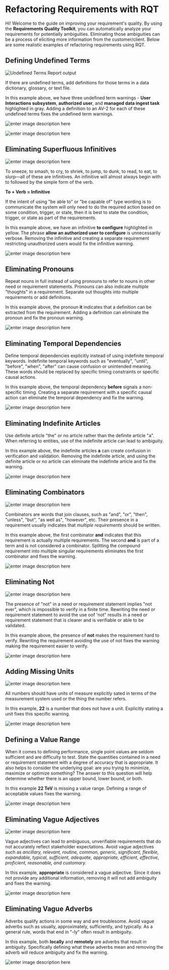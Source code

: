 ﻿# Refactoring Requirements with RQT

Hi! Welcome to the guide on improving your requirement's quality. By using the **Requirements Quality Toolkit**, you can automatically analyze your requirements for potentially ambiguities. Eliminating those ambiguities can be a process of eliciting more information from the customer/client. Below are some realistic examples of refactoring requirements using RQT.


## Defining Undefined Terms


![Undefined Terms Report output](https://user-images.githubusercontent.com/53841072/87467806-22792e00-c5de-11ea-9947-3ddc9186c4bb.png)

If there are undefined terms, add definitions for those terms in a data dictionary, glossary, or text file. 

In this example above, we have three undefined term warnings - **User Interactions subsystem**, **authorized user**, and **managed data ingest task** highlighted in gray. Adding a definition to an AV-2 for each of these undefined terms fixes the undefined term warnings. 

![enter image description here](https://user-images.githubusercontent.com/53841072/89604304-98b12f00-d830-11ea-9787-258a96665dcb.png)

![enter image description here](https://user-images.githubusercontent.com/53841072/89604092-26404f00-d830-11ea-94be-2dba0e8743c0.png)

## Eliminating Superfluous Infinitives


![enter image description here](https://user-images.githubusercontent.com/53841072/87487167-8e6d8d80-c602-11ea-9c5a-4b4b1cca3971.png)

To sneeze, to smash, to cry, to shriek, to jump, to dunk, to read, to eat, to slurp—all of these are infinitives. An infinitive will almost always begin with to followed by the simple form of the verb.

**To + Verb = Infinitive**

If the intent of using "be able to" or "be capable of" type wording is to communicate the system will only need to do the required action based on some condition, trigger, or state, then it is best to state the condition, trigger, or state as part of the requirements.

In this example above, we have an infinitive **to configure** highlighted in yellow. The phrase **allow an authorized user to configure** is unnecessarily verbose. Removing the infinitive and creating a separate requirement restricting unauthorized users would fix the infinitive warning.

![enter image description here](https://user-images.githubusercontent.com/53841072/87489899-d7751000-c609-11ea-86ca-e67283a64cec.png)

## Eliminating Pronouns

Repeat nouns in full instead of using pronouns to refer to nouns in other need or requirement statements. Pronouns can also indicate multiple "thoughts" in a requirement. Separate out thoughts into multiple requirements or add definitions.

In this example above, the pronoun **it** indicates that a definition can be extracted from the requirement. Adding a definition can eliminate the pronoun and fix the pronoun warning.

![enter image description here](https://user-images.githubusercontent.com/53841072/87614890-f392b300-c6d6-11ea-821a-68a462a27171.png)

## Eliminating Temporal Dependencies

Define temporal dependencies explicitly instead of using indefinite temporal keywords. Indefinite temporal keywords such as "eventually", "until", "before", "when", "after" can cause confusion or unintended meaning. These words should be replaced by specific timing constraints or specific causal actions.

In this example above, the temporal dependency **before** signals a non-specific timing. Creating a separate requirement with a specific causal action can eliminate the temporal dependency and fix the warning.

![enter image description here](https://user-images.githubusercontent.com/53841072/87624758-1d0b0900-c6ee-11ea-934f-53f2496a6588.png)

## Eliminating Indefinite Articles

Use definite article "the" or no article rather than the definite article "a". When referring to entities, use of the indefinite article can lead to ambiguity.

In this example above, the indefinite articles **a** can create confusion in verification and validation. Removing the indefinite article, and using the definite article or no article can eliminate the indefinite article and fix the warning.

![enter image description here](https://user-images.githubusercontent.com/53841072/87703715-e7533800-c760-11ea-93b7-a9647314e6d2.png)

## Eliminating Combinators

![enter image description here](https://user-images.githubusercontent.com/53841072/87708402-4799a800-c768-11ea-82fc-916377eb764a.png)


Combinators are words that join clauses, such as "and", "or", "then", "unless", "but", "as well as", "however", etc. Their presence in a requirement usually indicates that *multiple requirements* should be written.

In this example above, the first combinator **and** indicates that this requirement is actually multiple requirements. The second **and** is part of a term and is not considered a combinator. Splitting the compound requirement into multiple singular requirements eliminates the first combinator and fixes the warning.

![enter image description here](https://user-images.githubusercontent.com/53841072/87709047-487f0980-c769-11ea-8b9e-32cb50609909.png)

## Eliminating Not

![enter image description here](https://user-images.githubusercontent.com/53841072/87730957-dc170100-c78e-11ea-9a8d-2dfcc85290a9.png)

The presence of "not" in a need or requirement statement implies "not ever", which is impossible to verify in a finite time. Rewriting the need or requirement statement to avoid the use oof 'not" results in a need or requirement statement that is clearer and is verifiable or able to be validated.

In this example above, the presence of **not** makes the requirement hard to verify. Rewriting the requirement avoiding the use of not fixes the warning making the requirement easier to verify.

![enter image description here](https://user-images.githubusercontent.com/53841072/87734314-ea1d4f80-c797-11ea-855b-98cb198a9879.png)

## Adding Missing Units

![enter image description here](https://user-images.githubusercontent.com/53841072/88400392-e720f100-cd8d-11ea-8910-f92b8938851e.png)

All numbers should have units of measure explicitly sated in terms of the measurement system used or the thing the number refers.

In this example, **22** is a number that does not have a unit. Explicitly stating a unit fixes this specific warning.

![enter image description here](https://user-images.githubusercontent.com/53841072/88400473-07e94680-cd8e-11ea-9942-40f99a3d572f.png)

## Defining a Value Range

When it comes to defining performance, single point values are seldom sufficient and are difficulty to test. State the quantities contained in a need or requirement statement with a degree of accuracy that is appropriate. It also helps to consider the underlying goal: are you trying to minimize, maximize or optimize something? The answer to this question will help determine whether there is an upper bound, lower bound, or both.

In this example **22 TeV** is missing a value range. Defining a range of acceptable values fixes the warning.

![enter image description here](https://user-images.githubusercontent.com/53841072/88400700-51d22c80-cd8e-11ea-890b-9ff9518687e5.png)

## Eliminating Vague Adjectives

![enter image description here](https://user-images.githubusercontent.com/53841072/88402075-39631180-cd90-11ea-8518-6e1b3043a31a.png)

Vague adjectives can lead to ambiguous, unverifiable requirements that do not accurately reflect stakeholder expectations. Avoid vague adjectives such as *ancillary, relevant, routine, common, generic, significant, flexible, expandable, typical, sufficient, adequate, appropriate, efficient, effective, proficient, reasonable, and customary.*

In this example, **appropriate** is considered a vague adjective. Since it does not provide any additional information, removing it will not add ambiguity and fixes the warning.

![enter image description here](https://user-images.githubusercontent.com/53841072/88402934-6b28a800-cd91-11ea-8976-391fccd8d8cf.png)

## Eliminating Vague Adverbs

Adverbs qualify actions in some way and are troublesome. Avoid vague adverbs such as usually, approximately, sufficiently, and typically. As a general rule, words that end in "-ly" often result in ambiguity.

In this example, both **locally** and **remotely** are adverbs that result in ambiguity. Specifically defining what these adverbs mean and removing the adverb will reduce ambiguity and fix the warning.

![enter image description here](https://user-images.githubusercontent.com/53841072/88403507-44b73c80-cd92-11ea-86c6-e4440992b387.png)
